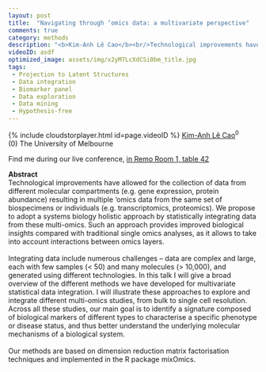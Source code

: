 ```yaml
---
layout: post
title:  "Navigating through ‘omics data: a multivariate perspective"
comments: true
category: methods
description: "<b>Kim-Anh Lê Cao</b><br/>Technological improvements have allowed for the co..."
videoID: asdf
optimized_image: assets/img/x2yM7LcXdCSi0bm_title.jpg
tags:
 - Projection to Latent Structures
 - Data integration
 - Biomarker panel
 - Data exploration
 - Data mining
 - Hypothesis-free
---
```

{% include cloudstorplayer.html id=page.videoID %}
[<u>Kim-Anh Lê Cao</u>](http://lecao-lab.science.unimelb.edu.au/)<sup>0</sup><br/>
\(0\) The University of Melbourne

Find me during our live conference, [in Remo Room 1, table 42](https://remo.co)

<b>Abstract</b><br/>
Technological improvements have allowed for the collection of data from different molecular compartments \(e.g. gene expression, protein abundance\) resulting in multiple ‘omics data from the same set of biospecimens or individuals \(e.g. transcriptomics, proteomics\). We propose to adopt a systems biology holistic approach by statistically integrating data from these multi-omics. Such an approach provides improved biological insights compared with traditional single omics analyses, as it allows to take into account interactions between omics layers.<br/><br/>Integrating data include numerous challenges – data are complex and large, each with few samples \(&lt; 50\) and many molecules \(&gt; 10,000\), and generated using different technologies. In this talk I will give a broad overview of the different methods we have developed for multivariate statistical data integration. I will illustrate these approaches to explore and integrate different multi-omics studies, from bulk to single cell resolution. Across all these studies, our main goal is to identify a signature composed of biological markers of different types to characterise a specific phenotype or disease status, and thus better understand the underlying molecular mechanisms of a biological system.<br/><br/>Our methods are based on dimension reduction matrix factorisation techniques and implemented in the R package mixOmics.
